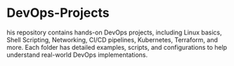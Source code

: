 # DevOps-Projects
his repository contains hands-on DevOps projects, including Linux basics, Shell Scripting, Networking, CI/CD pipelines, Kubernetes, Terraform, and more. Each folder has detailed examples, scripts, and configurations to help understand real-world DevOps implementations.
